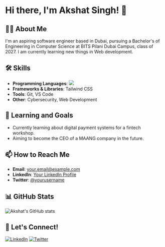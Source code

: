 # Hi there, I'm Akshat Singh! 👋

## 👨‍💻 About Me
I'm an aspiring software engineer based in Dubai, pursuing a Bachelor's of Engineering in Computer Science at BITS Pilani Dubai Campus, class of 2027. I am currently learning new things in Web development.

## 🛠️ Skills
- **Programming Languages**: [![](https://skillicons.dev/icons?i=js,html,css,wasm)](https://skillicons.dev)
- **Frameworks & Libraries**: Tailwind CSS
- **Tools**: Git, VS Code
- **Other**: Cybersecurity, Web Development

## 🌱 Learning and Goals
- Currently learning about digital payment systems for a fintech workshop.
- Aiming to become the CEO of a MAANG company in the future.

## 📫 How to Reach Me
- **Email**: [your.email@example.com](mailto:your.email@example.com)
- **LinkedIn**: [Your LinkedIn Profile](https://linkedin.com/in/yourprofile)
- **Twitter**: [@yourusername](https://twitter.com/yourusername)

## 📊 GitHub Stats
![Akshat's GitHub stats](https://github-readme-stats.vercel.app/api?username=yourusername&show_icons=true&theme=radical)

## 🔗 Let's Connect!
[![LinkedIn](https://img.shields.io/badge/LinkedIn-0077B5?style=for-the-badge&logo=linkedin&logoColor=white)](https://linkedin.com/in/yourprofile)
[![Twitter](https://img.shields.io/badge/Twitter-1DA1F2?style=for-the-badge&logo=twitter&logoColor=white)](https://twitter.com/yourusername)

